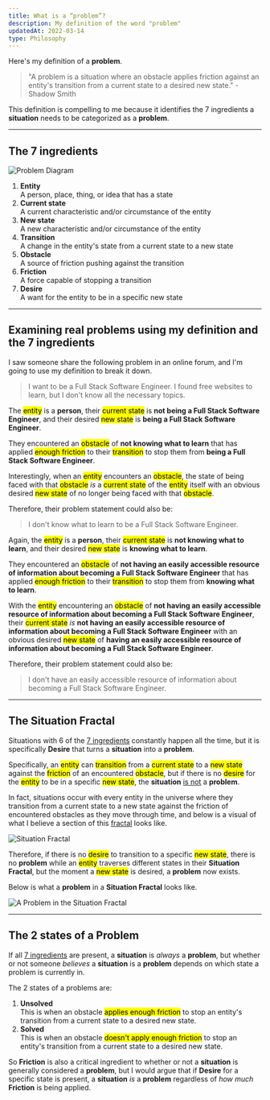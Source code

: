 ```yaml
---
title: What is a “problem”?
description: My definition of the word "problem"
updatedAt: 2022-03-14
type: Philosophy
---
```


Here's my definition of a **problem**.

> "A problem is a situation where an obstacle applies friction against an entity's transition from a current state to a desired new state." - Shadow Smith

This definition is compelling to me because it identifies the 7 ingredients a **situation** needs to be categorized as a **problem**.

---

## The 7 ingredients

![Problem Diagram](/img/what-is-a-problem/problem-diagram.svg "Problem Diagram")

1. **Entity** <br>A person, place, thing, or idea that has a state
2. **Current state** <br>A current characteristic and/or circumstance of the entity
3. **New state** <br>A new characteristic and/or circumstance of the entity
4. **Transition** <br>A change in the entity's state from a current state to a new state
5. **Obstacle** <br>A source of friction pushing against the transition
6. **Friction** <br>A force capable of stopping a transition
7. **Desire** <br>A want for the entity to be in a specific new state

---

## Examining real problems using my definition and the 7 ingredients

I saw someone share the following problem in an online forum, and I'm going to use my definition to break it down.

> I want to be a Full Stack Software Engineer. I found free websites to learn, but I don't know all the necessary topics.

The <mark>entity</mark> is a **person**, their <mark>current state</mark> is **not being a Full Stack Software Engineer**, and their desired <mark>new state</mark> is **being a Full Stack Software Engineer**.

They encountered an <mark>obstacle</mark> of **not knowing what to learn** that has applied <mark>enough friction</mark> to their <mark>transition</mark> to stop them from **being a Full Stack Software Engineer**.

Interestingly, when an <mark>entity</mark> encounters an <mark>obstacle</mark>, the state of being faced with that <mark>obstacle</mark> _is_ a <mark>current state</mark> of the <mark>entity</mark> itself with an obvious desired <mark>new state</mark> of no longer being faced with that <mark>obstacle</mark>.

Therefore, their problem statement could also be:

> I don't know what to learn to be a Full Stack Software Engineer.

Again, the <mark>entity</mark> is a **person**, their <mark>current state</mark> is **not knowing what to learn**, and their desired <mark>new state</mark> is **knowing what to learn**.

They encountered an <mark>obstacle</mark> of **not having an easily accessible resource of information about becoming a Full Stack Software Engineer** that has applied <mark>enough friction</mark> to their <mark>transition</mark> to stop them from **knowing what to learn**.

With the <mark>entity</mark> encountering an <mark>obstacle</mark> of **not having an easily accessible resource of information about becoming a Full Stack Software Engineer**, their <mark>current state</mark> _is_ **not having an easily accessible resource of information about becoming a Full Stack Software Engineer** with an obvious desired <mark>new state</mark> of **having an easily accessible resource of information about becoming a Full Stack Software Engineer**.

Therefore, their problem statement could also be:

> I don't have an easily accessible resource of information about becoming a Full Stack Software Engineer.

---

## The Situation Fractal

Situations with 6 of the [7 ingredients](#the-7-ingredients) constantly happen all the time, but it is specifically **Desire** that turns a **situation** into a **problem**.

Specifically, an <mark>entity</mark> can <mark>transition</mark> from a <mark>current state</mark> to a <mark>new state</mark> against the <mark>friction</mark> of an encountered <mark>obstacle</mark>, but if there is no <mark>desire</mark> for the <mark>entity</mark> to be in a specific <mark>new state</mark>, the **situation** <u>is not</u> a **problem**.

In fact, situations occur with every entity in the universe where they transition from a current state to a new state against the friction of encountered obstacles as they move through time, and below is a visual of what I believe a section of this [fractal](https://www.merriam-webster.com/dictionary/fractal) looks like.

![Situation Fractal](/img/what-is-a-problem/situation-fractal.svg "Situation Fractal")

Therefore, if there is no <mark>desire</mark> to transition to a specific <mark>new state</mark>, there is no **problem** while an <mark>entity</mark> traverses different states in their **Situation Fractal**, but the moment a <mark>new state</mark> is desired, a **problem** now exists.

Below is what a **problem** in a **Situation Fractal** looks like.

![A Problem in the Situation Fractal](/img/what-is-a-problem/a-problem-in-the-situation-fractal.svg "A Problem in the Situation Fractal")

---

## The 2 states of a Problem

If all [7 ingredients](#the-7-ingredients) are present, a **situation** is _always_ a **problem**, but whether or not someone _believes_ a **situation** is a **problem** depends on which state a problem is currently in.

The 2 states of a problems are:

1. **Unsolved** <br>This is when an obstacle <mark>applies enough friction</mark> to stop an entity's transition from a current state to a desired new state.
2. **Solved** <br>This is when an obstacle <mark>doesn't apply enough friction</mark> to stop an entity's transition from a current state to a desired new state.

So **Friction** is also a critical ingredient to whether or not a **situation** is generally considered a **problem**, but I would argue that if **Desire** for a specific state is present, a **situation** _is_ a **problem** regardless of _how much_ **Friction** is being applied.
